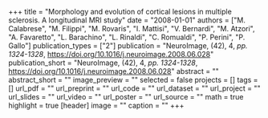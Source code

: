 +++
title = "Morphology and evolution of cortical lesions in multiple sclerosis. A longitudinal MRI study"
date = "2008-01-01"
authors = ["M. Calabrese", "M. Filippi", "M. Rovaris", "I. Mattisi", "V. Bernardi", "M. Atzori", "A. Favaretto", "L. Barachino", "L. Rinaldi", "C. Romualdi", "P. Perini", "P. Gallo"]
publication_types = ["2"]
publication = "NeuroImage, (42), 4, _pp. 1324-1328_, https://doi.org/10.1016/j.neuroimage.2008.06.028"
publication_short = "NeuroImage, (42), 4, _pp. 1324-1328_, https://doi.org/10.1016/j.neuroimage.2008.06.028"
abstract = ""
abstract_short = ""
image_preview = ""
selected = false
projects = []
tags = []
url_pdf = ""
url_preprint = ""
url_code = ""
url_dataset = ""
url_project = ""
url_slides = ""
url_video = ""
url_poster = ""
url_source = ""
math = true
highlight = true
[header]
image = ""
caption = ""
+++
